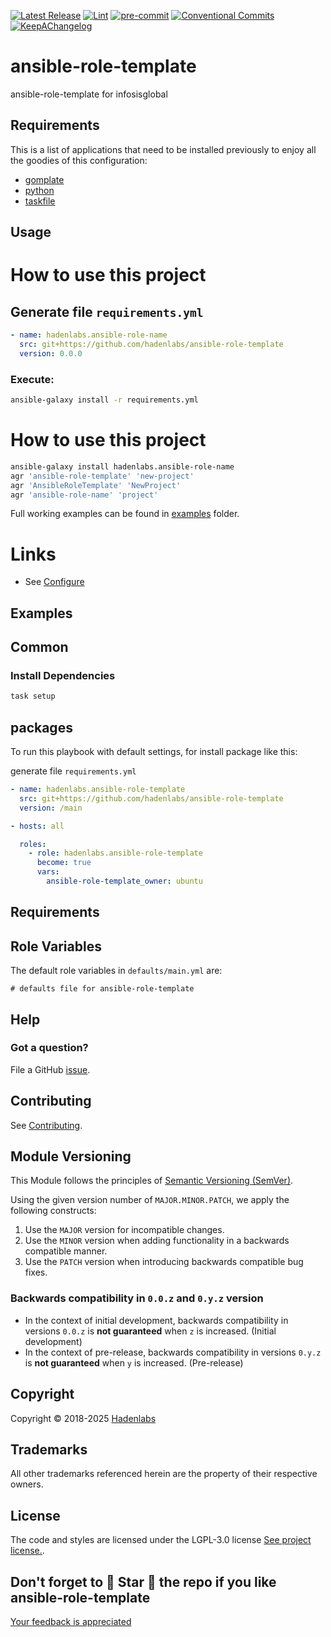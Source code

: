  <!-- Space: AnsibleRoleTemplate -->
<!-- Title: Project -->

<!--


  ** DO NOT EDIT THIS FILE
  **
  ** 1) Make all changes to `provision/generator/README.yaml`
  ** 2) Run`task readme` to rebuild this file.
  **
  ** (We maintain HUNDREDS of open source projects. This is how we maintain our sanity.)
  **


  -->

[![Latest Release](https://img.shields.io/github/release/hadenlabs/ansible-role-template)](https://github.com/hadenlabs/ansible-role-template/releases) [![Lint](https://img.shields.io/github/workflow/status/hadenlabs/ansible-role-template/lint-code)](https://github.com/hadenlabs/ansible-role-template/actions?workflow=lint-code) [![pre-commit](https://img.shields.io/badge/pre--commit-enabled-brightgreen?logo=pre-commit&logoColor=white)](https://github.com/pre-commit/pre-commit) [![Conventional Commits](https://img.shields.io/badge/Conventional%20Commits-1.0.0-yellow)](https://conventionalcommits.org) [![KeepAChangelog](https://img.shields.io/badge/changelog-Keep%20a%20Changelog%20v1.0.0-orange)](https://keepachangelog.com)

# ansible-role-template

ansible-role-template for infosisglobal

## Requirements

This is a list of applications that need to be installed previously to enjoy all the goodies of this configuration:

- [gomplate](https://github.com/hairyhenderson/gomplate)
- [python](https://www.python.org)
- [taskfile](https://github.com/go-task/task)

## Usage

# How to use this project

## Generate file `requirements.yml`

```yaml
- name: hadenlabs.ansible-role-name
  src: git+https://github.com/hadenlabs/ansible-role-template
  version: 0.0.0
```

### Execute:

```bash
ansible-galaxy install -r requirements.yml
```

# How to use this project

```bash
ansible-galaxy install hadenlabs.ansible-role-name
agr 'ansible-role-template' 'new-project'
agr 'AnsibleRoleTemplate' 'NewProject'
agr 'ansible-role-name' 'project'
```

Full working examples can be found in [examples](/examples) folder.

# Links

- See [Configure](/docs/usage/configure.md)

## Examples

<!-- Space: Projects -->
<!-- Parent: AnsibleRoleTemplate -->
<!-- Title: Examples AnsibleRoleTemplate -->
<!-- Label: Examples -->
<!-- Include: ./../disclaimer.md -->
<!-- Include: ac:toc -->

## Common

### Install Dependencies

```bash
task setup
```

## packages

To run this playbook with default settings, for install package like this:

generate file `requirements.yml`

```yaml
- name: hadenlabs.ansible-role-template
  src: git+https://github.com/hadenlabs/ansible-role-template
  version: /main
```

```yaml
- hosts: all

  roles:
    - role: hadenlabs.ansible-role-template
      become: true
      vars:
        ansible-role-template_owner: ubuntu
```

## Requirements

## Role Variables

The default role variables in `defaults/main.yml` are:

```{.yaml}
# defaults file for ansible-role-template
```

## Help

### Got a question?

File a GitHub [issue](https://github.com/hadenlabs/ansible-role-template/issues).

## Contributing

See [Contributing](./docs/contributing.md).

## Module Versioning

This Module follows the principles of [Semantic Versioning (SemVer)](https://semver.org/).

Using the given version number of `MAJOR.MINOR.PATCH`, we apply the following constructs:

1. Use the `MAJOR` version for incompatible changes.
1. Use the `MINOR` version when adding functionality in a backwards compatible manner.
1. Use the `PATCH` version when introducing backwards compatible bug fixes.

### Backwards compatibility in `0.0.z` and `0.y.z` version

- In the context of initial development, backwards compatibility in versions `0.0.z` is **not guaranteed** when `z` is increased. (Initial development)
- In the context of pre-release, backwards compatibility in versions `0.y.z` is **not guaranteed** when `y` is increased. (Pre-release)

## Copyright

Copyright © 2018-2025 [Hadenlabs](https://hadenlabs.com)

## Trademarks

All other trademarks referenced herein are the property of their respective owners.

## License

The code and styles are licensed under the LGPL-3.0 license [See project license.](LICENSE).

## Don't forget to 🌟 Star 🌟 the repo if you like ansible-role-template

[Your feedback is appreciated](https://github.com/hadenlabs/ansible-role-template/issues)
